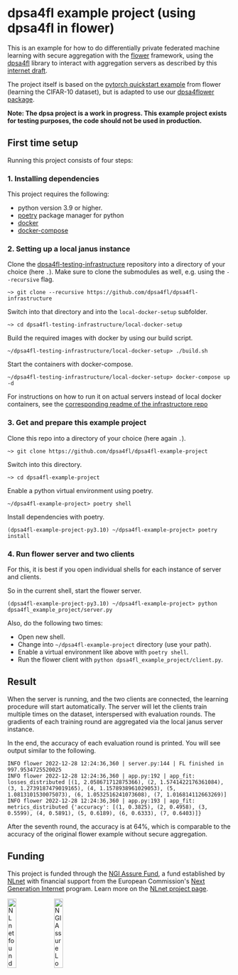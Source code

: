 
# dpsa4fl example project (using dpsa4fl in flower)

This is an example for how to do differentially private federated machine learning with secure aggregation
with the [flower](https://flower.dev/) framework, using the [dpsa4fl](https://github.com/dpsa4fl/dpsa4fl)
library to interact with aggregation servers as described by this [internet draft](https://github.com/ietf-wg-ppm/draft-ietf-ppm-dap).

The project itself is based on the [pytorch quickstart example](https://github.com/adap/flower/tree/main/examples/quickstart_pytorch)
from flower (learning the CIFAR-10 dataset), but is adapted to use our [dpsa4flower package](https://github.com/dpsa4fl/dpsa4flower).

**Note: The dpsa project is a work in progress. This example project exists for testing purposes, the code should not be used in production.**

## First time setup
Running this project consists of four steps:

### 1. Installing dependencies
This project requires the following:
- python version 3.9 or higher.
- [poetry](https://python-poetry.org/) package manager for python
- [docker](https://www.docker.com/)
- [docker-compose](https://docs.docker.com/compose/)

### 2. Setting up a local janus instance

Clone the [dpsa4fl-testing-infrastructure](https://github.com/dpsa4fl/dpsa4fl-infrastructure)
repository into a directory of your choice (here `.`). Make sure to clone the submodules as well, e.g. using the `--recursive` flag.
```fish
~> git clone --recursive https://github.com/dpsa4fl/dpsa4fl-infrastructure
```
Switch into that directory and into the `local-docker-setup` subfolder.
```fish
~> cd dpsa4fl-testing-infrastructure/local-docker-setup
```
Build the required images with docker by using our build script.
```fish
~/dpsa4fl-testing-infrastructure/local-docker-setup> ./build.sh
```
Start the containers with docker-compose.
```fish
~/dpsa4fl-testing-infrastructure/local-docker-setup> docker-compose up -d
```
For instructions on how to run it on actual servers instead of local docker containers, see the [corresponding readme of the infrastructore repo](https://github.com/dpsa4fl/dpsa4fl-infrastructure/tree/main/deployment-setup)

### 3. Get and prepare this example project

Clone this repo into a directory of your choice (here again `.`).
```fish
~> git clone https://github.com/dpsa4fl/dpsa4fl-example-project
```
Switch into this directory.
```fish
~> cd dpsa4fl-example-project
```
Enable a python virtual environment using poetry.
```fish
~/dpsa4fl-example-project> poetry shell
```
Install dependencies with poetry.
```fish
(dpsa4fl-example-project-py3.10) ~/dpsa4fl-example-project> poetry install
```

### 4. Run flower server and two clients
For this, it is best if you open individual shells for each instance of server and clients.

So in the current shell, start the flower server.
```fish
(dpsa4fl-example-project-py3.10) ~/dpsa4fl-example-project> python dpsa4fl_example_project/server.py
```

Also, do the following two times:
 - Open new shell.
 - Change into `~/dpsa4fl-example-project` directory (use your path).
 - Enable a virtual environment like above with `poetry shell`.
 - Run the flower client with `python dpsa4fl_example_project/client.py`.
 
## Result
When the server is running, and the two clients are connected, the learning procedure will start automatically.
The server will let the clients train multiple times on the dataset, interspersed with evaluation rounds. The
gradients of each training round are aggregated via the local janus server instance.

In the end, the accuracy of each evaluation round is printed. You will see output similar to the following.
```
INFO flower 2022-12-28 12:24:36,360 | server.py:144 | FL finished in 997.9534725520025
INFO flower 2022-12-28 12:24:36,360 | app.py:192 | app_fit: losses_distributed [(1, 2.058671712875366), (2, 1.5741422176361084), (3, 1.2739187479019165), (4, 1.1578938961029053), (5, 1.0813101530075073), (6, 1.0532516241073608), (7, 1.016814112663269)]
INFO flower 2022-12-28 12:24:36,360 | app.py:193 | app_fit: metrics_distributed {'accuracy': [(1, 0.3825), (2, 0.4958), (3, 0.5599), (4, 0.5891), (5, 0.6189), (6, 0.6333), (7, 0.6403)]}
```
After the seventh round, the accuracy is at 64%, which is comparable to the accuracy of the original flower example without secure aggregation.

## Funding

This project is funded through the [NGI Assure Fund](https://nlnet.nl/assure), a fund established by [NLnet](https://nlnet.nl) with financial support from the European Commission's [Next Generation Internet](https://ngi.eu) program. Learn more on the [NLnet project page](https://nlnet.nl/project/dist-mech-learn#ack).

[<img src="https://nlnet.nl/logo/banner.png" alt="NLnet foundation logo" width="20%" />](https://nlnet.nl)
[<img src="https://nlnet.nl/image/logos/NGIAssure_tag.svg" alt="NGI Assure Logo" width="20%" />](https://nlnet.nl/assure)
